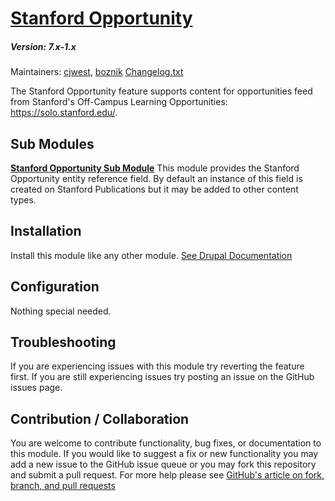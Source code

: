 # [Stanford Opportunity](https://github.com/SU-SWS/stanford_opportunity)
##### Version: 7.x-1.x

Maintainers: [cjwest](https://github.com/cjwest), [boznik](https://github.com/boznik)
[Changelog.txt](CHANGELOG.txt)

The Stanford Opportunity feature supports content for opportunities feed from Stanford's Off-Campus Learning Opportunities: https://solo.stanford.edu/.


Sub Modules
---

**[Stanford Opportunity Sub Module](https://github.com/SU-SWS/stanford_opportunity)**
This module provides the Stanford Opportunity entity reference field. By default an instance of this field is created on Stanford Publications but it may be added to other content types.

Installation
---

Install this module like any other module. [See Drupal Documentation](https://drupal.org/documentation/install/modules-themes/modules-7)

Configuration
---

Nothing special needed.

Troubleshooting
---

If you are experiencing issues with this module try reverting the feature first. If you are still experiencing issues try posting an issue on the GitHub issues page.

Contribution / Collaboration
---

You are welcome to contribute functionality, bug fixes, or documentation to this module. If you would like to suggest a fix or new functionality you may add a new issue to the GitHub issue queue or you may fork this repository and submit a pull request. For more help please see [GitHub's article on fork, branch, and pull requests](https://help.github.com/articles/using-pull-requests)
